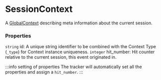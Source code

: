 # SessionContext
A [GlobalContext](/taxonomy/reference/global-contexts/overview.md) describing meta information about the current session.

### Properties
`string` id: A unique string identifier to be combined with the Context Type (`_type`) 
for Context instance uniqueness.
`integer` hit_number: Hit counter relative to the current session, this event originated in.

:::info setting of properties
The tracker will automatically set all the properties and assign a `hit_number`.
:::
